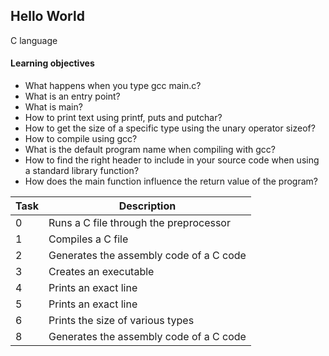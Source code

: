 ## Hello World

C language

#### Learning objectives

 - What happens when you type gcc main.c?
 - What is an entry point?
 - What is main?
 - How to print text using printf, puts and putchar?
 - How to get the size of a specific type using the unary operator sizeof?
 - How to compile using gcc?
 - What is the default program name when compiling with gcc?
 - How to find the right header to include in your source code when using a standard library function?
 - How does the main function influence the return value of the program?

Task | Description
------------ | -------------
0 | Runs a C file through the preprocessor
1 | Compiles a C file 
2 | Generates the assembly code of a C code
3 | Creates an executable 
4 | Prints an exact line
5 | Prints an exact line
6 | Prints the size of various types
8 | Generates the assembly code of a C code
